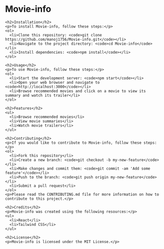 <html>
    <h1>Movie-info</h1>
    
    <h2>Installation</h2>
    <p>To install Movie-info, follow these steps:</p>
    <ol>
      <li>Clone this repository: <code>git clone https://github.com/manoj1756/Movie-info.git</code></li>
      <li>Navigate to the project directory: <code>cd Movie-info</code></li>
      <li>Install dependencies: <code>npm install</code></li>
    </ol>
    
    <h2>Usage</h2>
    <p>To use Movie-info, follow these steps:</p>
    <ol>
      <li>Start the development server: <code>npm start</code></li>
      <li>Open your web browser and navigate to <code>http://localhost:3000</code></li>
      <li>Browse recommended movies and click on a movie to view its summary and watch its trailer</li>
    </ol>
    
    <h2>Features</h2>
    <ul>
      <li>Browse recommended movies</li>
      <li>View movie summaries</li>
      <li>Watch movie trailers</li>
    </ul>
    
    <h2>Contributing</h2>
    <p>If you would like to contribute to Movie-info, follow these steps:</p>
    <ol>
      <li>Fork this repository</li>
      <li>Create a new branch: <code>git checkout -b my-new-feature</code></li>
      <li>Make changes and commit them: <code>git commit -am 'Add some feature'</code></li>
      <li>Push to the branch: <code>git push origin my-new-feature</code></li>
      <li>Submit a pull request</li>
    </ol>
    <p>Please read the CONTRIBUTING.md file for more information on how to contribute to this project.</p>
    
    <h2>Credits</h2>
    <p>Movie-info was created using the following resources:</p>
    <ul>
      <li>React</li>
      <li>Tailwind CSS</li>
    </ul>
    
    <h2>License</h2>
    <p>Movie-info is licensed under the MIT License.</p>
</html>
